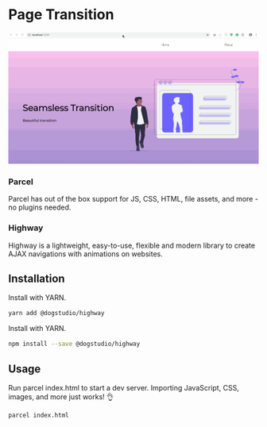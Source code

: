 # Page Transition

![alt text](https://github.com/vabnix/page-transition-using-parceljs/blob/master/page-transition.gif)

### Parcel
Parcel has out of the box support for JS, CSS, HTML, file assets, and more - no plugins needed.

### Highway
 Highway is a lightweight, easy-to-use, flexible and modern library to create AJAX navigations with animations on websites.

## Installation

Install with YARN.

```bash
yarn add @dogstudio/highway
```

Install with YARN.

```bash
npm install --save @dogstudio/highway
```

## Usage
Run parcel index.html to start a dev server. Importing JavaScript, CSS, images, and more just works! 👌

```python
parcel index.html
```